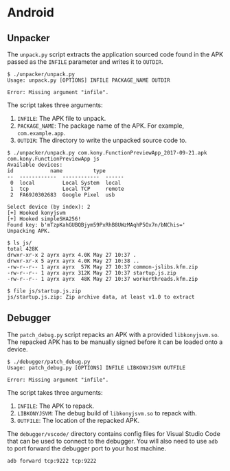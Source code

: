 # Android

## Unpacker

The `unpack.py` script extracts the application sourced code found in the APK
passed as the `INFILE` parameter and writes it to `OUTDIR`.

```shell
$ ./unpacker/unpack.py
Usage: unpack.py [OPTIONS] INFILE PACKAGE_NAME OUTDIR

Error: Missing argument "infile".
```

The script takes three arguments:

1. `INFILE`: The APK file to unpack.
2. `PACKAGE_NAME`: The package name of the APK. For example, `com.example.app`.
3. `OUTDIR`: The directory to write the unpacked source code to.

```shell
$ ./unpacker/unpack.py com.kony.FunctionPreviewApp_2017-09-21.apk com.kony.FunctionPreviewApp js
Available devices:
id            name          type
--  ------------  ------------  ------
 0  local         Local System  local
 1  tcp           Local TCP     remote
 2  FA69J0302683  Google Pixel  usb

Select device (by index): 2
[+] Hooked konyjsvm
[+] Hooked simpleSHA256!
Found key: b'mTzpKahGUBQBjym59PxRhB8UWzMAqhP5Ox7n/bNChis='
Unpacking APK.

$ ls js/
total 428K
drwxr-xr-x 2 ayrx ayrx 4.0K May 27 10:37 .
drwxr-xr-x 5 ayrx ayrx 4.0K May 27 10:38 ..
-rw-r--r-- 1 ayrx ayrx  57K May 27 10:37 common-jslibs.kfm.zip
-rw-r--r-- 1 ayrx ayrx 312K May 27 10:37 startup.js.zip
-rw-r--r-- 1 ayrx ayrx  48K May 27 10:37 workerthreads.kfm.zip

$ file js/startup.js.zip
js/startup.js.zip: Zip archive data, at least v1.0 to extract
```

## Debugger

The `patch_debug.py` script repacks an APK with a provided `libkonyjsvm.so`.
The repacked APK has to be manually signed before it can be loaded onto a
device.

```
$ ./debugger/patch_debug.py
Usage: patch_debug.py [OPTIONS] INFILE LIBKONYJSVM OUTFILE

Error: Missing argument "infile".
```

The script takes three arguments:
1. `INFILE`: The APK to repack.
2. `LIBKONYJSVM`: The debug build of `libkonyjsvm.so` to repack with.
3. `OUTFILE`: The location of the repacked APK.

The `debugger/vscode/` directory contains config files for Visual Studio Code
that can be used to connect to the debugger. You will also need to use `adb`
to port forward the debugger port to your host machine.

```shell
adb forward tcp:9222 tcp:9222
```
